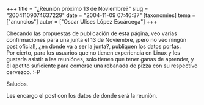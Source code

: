 +++
title = "¿Reunión próximo 13 de Noviembre?"
slug = "20041109074637229"
date = "2004-11-09 07:46:37"
[taxonomies]
tema = ["anuncios"]
autor = ["Oscar Ulises López Escárcega"]
+++

Checando las propuestas de publicación de esta página, veo varias
confirmaciones para una junta el 13 de Noviembre, ¡pero no veo ningún
post oficial!, ¿en donde va a ser la junta?, publiquen los datos
porfas.  
Por cierto, para los usuarios que no tienen experiencia en Linux y les
gustaría asistir a las reuniónes, solo tienen que tener ganas de
aprender, y el apetito suficiente para comerse una rebanada de pizza con
su respectivo cervezco. :-P

Saludos.

Les encargo el post con los datos de donde será la reunión.

